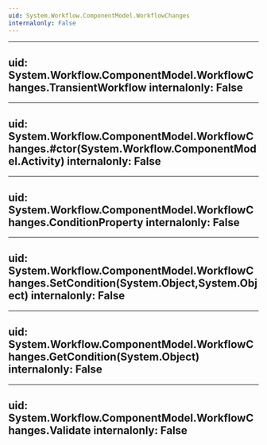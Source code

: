 ```yaml
---
uid: System.Workflow.ComponentModel.WorkflowChanges
internalonly: False
---
```


---
uid: System.Workflow.ComponentModel.WorkflowChanges.TransientWorkflow
internalonly: False
---

---
uid: System.Workflow.ComponentModel.WorkflowChanges.#ctor(System.Workflow.ComponentModel.Activity)
internalonly: False
---

---
uid: System.Workflow.ComponentModel.WorkflowChanges.ConditionProperty
internalonly: False
---

---
uid: System.Workflow.ComponentModel.WorkflowChanges.SetCondition(System.Object,System.Object)
internalonly: False
---

---
uid: System.Workflow.ComponentModel.WorkflowChanges.GetCondition(System.Object)
internalonly: False
---

---
uid: System.Workflow.ComponentModel.WorkflowChanges.Validate
internalonly: False
---
